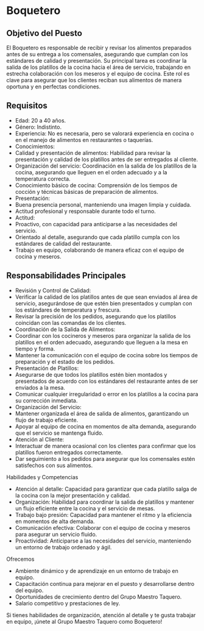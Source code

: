 # Boquetero

## Objetivo del Puesto

El Boquetero es responsable de recibir y revisar los alimentos preparados antes de su entrega a los comensales, asegurando que cumplan con los estándares de calidad y presentación. Su principal tarea es coordinar la salida de los platillos de la cocina hacia el área de servicio, trabajando en estrecha colaboración con los meseros y el equipo de cocina. Este rol es clave para asegurar que los clientes reciban sus alimentos de manera oportuna y en perfectas condiciones.

## Requisitos

- Edad: 20 a 40 años.
- Género: Indistinto.
- Experiencia: No es necesaria, pero se valorará experiencia en cocina o en el manejo de alimentos en restaurantes o taquerías.
- Conocimientos:
- Calidad y presentación de alimentos: Habilidad para revisar la presentación y calidad de los platillos antes de ser entregados al cliente.
- Organización del servicio: Coordinación en la salida de los platillos de la cocina, asegurando que lleguen en el orden adecuado y a la temperatura correcta.
- Conocimiento básico de cocina: Comprensión de los tiempos de cocción y técnicas básicas de preparación de alimentos.
- Presentación:
- Buena presencia personal, manteniendo una imagen limpia y cuidada.
- Actitud profesional y responsable durante todo el turno.
- Actitud:
- Proactivo, con capacidad para anticiparse a las necesidades del servicio.
- Orientado al detalle, asegurando que cada platillo cumpla con los estándares de calidad del restaurante.
- Trabajo en equipo, colaborando de manera eficaz con el equipo de cocina y meseros.

## Responsabilidades Principales

- Revisión y Control de Calidad:
- Verificar la calidad de los platillos antes de que sean enviados al área de servicio, asegurándose de que estén bien presentados y cumplan con los estándares de temperatura y frescura.
- Revisar la precisión de los pedidos, asegurando que los platillos coincidan con las comandas de los clientes.
- Coordinación de la Salida de Alimentos:
- Coordinar con los cocineros y meseros para organizar la salida de los platillos en el orden adecuado, asegurando que lleguen a la mesa en tiempo y forma.
- Mantener la comunicación con el equipo de cocina sobre los tiempos de preparación y el estado de los pedidos.
- Presentación de Platillos:
- Asegurarse de que todos los platillos estén bien montados y presentados de acuerdo con los estándares del restaurante antes de ser enviados a la mesa.
- Comunicar cualquier irregularidad o error en los platillos a la cocina para su corrección inmediata.
- Organización del Servicio:
- Mantener organizada el área de salida de alimentos, garantizando un flujo de trabajo eficiente.
- Apoyar al equipo de cocina en momentos de alta demanda, asegurando que el servicio se mantenga fluido.
- Atención al Cliente:
- Interactuar de manera ocasional con los clientes para confirmar que los platillos fueron entregados correctamente.
- Dar seguimiento a los pedidos para asegurar que los comensales estén satisfechos con sus alimentos.

Habilidades y Competencias

- Atención al detalle: Capacidad para garantizar que cada platillo salga de la cocina con la mejor presentación y calidad.
- Organización: Habilidad para coordinar la salida de platillos y mantener un flujo eficiente entre la cocina y el servicio de mesas.
- Trabajo bajo presión: Capacidad para mantener el ritmo y la eficiencia en momentos de alta demanda.
- Comunicación efectiva: Colaborar con el equipo de cocina y meseros para asegurar un servicio fluido.
- Proactividad: Anticiparse a las necesidades del servicio, manteniendo un entorno de trabajo ordenado y ágil.

Ofrecemos

- Ambiente dinámico y de aprendizaje en un entorno de trabajo en equipo.
- Capacitación continua para mejorar en el puesto y desarrollarse dentro del equipo.
- Oportunidades de crecimiento dentro del Grupo Maestro Taquero.
- Salario competitivo y prestaciones de ley.

Si tienes habilidades de organización, atención al detalle y te gusta trabajar en equipo, ¡únete al Grupo Maestro Taquero como Boquetero!